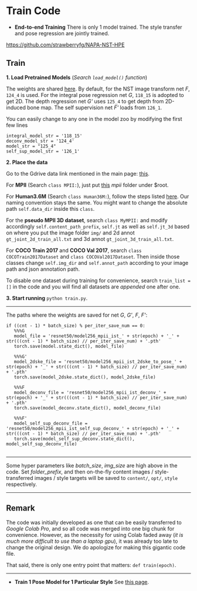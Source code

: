 # Train Code

- **End-to-end Training**
  There is only 1 model trained. The style transfer and pose regression are jointly trained.

https://github.com/strawberryfg/NAPA-NST-HPE

## Train
  
  **1. Load Pretrained Models** (*Search ```load_model()``` function*)
  
  The weights are shared [here](https://drive.google.com/drive/folders/1S2Iz6N4irphM_pbYcz7YR52MtUbB6pa3?usp=sharing). By default, for the NST image transform net *F*, ```124_4```  is used. For the integral pose regression net *G*, ```118_15``` is adopted to get 2D. The depth regression net *G'* uses ```125_4``` to get depth from 2D-induced bone map. The self supervision net *F'* loads from ```126_1```. 
  
  You can easily change to any one in the model zoo by modifying the first few lines
  
  ```
  integral_model_str = '118_15'
  deconv_model_str = '124_4' 
  model_str = "125_4"
  self_sup_model_str = '126_1'
  ```
  
  **2. Place the data**
  
  Go to the Gdrive data link mentioned in the main page: [this](https://drive.google.com/drive/folders/1omDWZeG6zA8GJx5Ij9Y1qJZiY8YYTcFx?usp=sharing).
  
  For **MPII** (Search ```class MPII:```), just put [this](https://drive.google.com/drive/folders/1443ll7Y_mbL0MT4noMkqacdWIDioA7Hc?usp=sharing) *mpii* folder under $root.
  
  For **Human3.6M** (Search ```class Human36M:```), follow the steps listed [here](https://github.com/mks0601/Integral-Human-Pose-Regression-for-3D-Human-Pose-Estimation). Our naming convention stays the same. You might want to change the absolute path ```self.data_dir``` inside this ```class```.
  
  For the **pseudo MPII 3D dataset**, search ```class MyMPII:``` and modify accordingly ```self.content_path_prefix```, ```self.jt``` as well as ```self.jt_3d``` based on where you put the image folder ```img/``` and 2d annot ```gt_joint_2d_train_all.txt``` and 3d annot ```gt_joint_3d_train_all.txt```.
  
  For **COCO Train 2017** and **COCO Val 2017**, search ```class COCOTrain2017Dataset``` and ```class COCOVal2017Dataset```. Then inside those classes change ```self.img_dir``` and ```self.annot_path``` according to your image path and json annotation path.
 
  To disable one dataset during training for convenience, search ```train_list = []``` in the code and you will find all datasets are *appended* one after one.
  
  **3. Start running** ```python train.py```.
  
  ----
  
  The paths where the weights are saved for net *G*, *G'*, *F*, *F'*:
  
  ```
  if ((cnt - 1) * batch_size) % per_iter_save_num == 0:
     %%%G
	 model_file = 'resnet50/model256_mpii_ist_' + str(epoch) + '_' + str(((cnt - 1) * batch_size) // per_iter_save_num) + '.pth'
     torch.save(model.state_dict(), model_file)
     
	 %%%G'
	 model_2dske_file = 'resnet50/model256_mpii_ist_2dske_to_pose_' + str(epoch) + '_' + str(((cnt - 1) * batch_size) // per_iter_save_num) + '.pth'
     torch.save(model_2dske.state_dict(), model_2dske_file)
            
     %%%F
	 model_deconv_file = 'resnet50/model256_mpii_ist_deconv_' + str(epoch) + '_' + str(((cnt - 1) * batch_size) // per_iter_save_num) + '.pth'
     torch.save(model_deconv.state_dict(), model_deconv_file)
     
	 %%%F'
	 model_self_sup_deconv_file = 'resnet50/model256_mpii_ist_self_sup_deconv_' + str(epoch) + '_' + str(((cnt - 1) * batch_size) // per_iter_save_num) + '.pth'
     torch.save(model_self_sup_deconv.state_dict(), model_self_sup_deconv_file)
                
  ```
  ----
  
  
  
  Some hyper parameters like *batch_size*, *img_size* are high above in the code. Set *folder_prefix*, and then on-the-fly content images / style-transferred images / style targets will be saved to ```content/```, ```opt/```, ```style``` respectively.
  
  ----
  
  
## Remark

The code was initially developed as one that can be easily transferred to *Google Colab Pro*, and so all code was merged into one big chunk for convenience. However, as the necessity for using Colab faded away (*it is much more difficult to use than a laptop gpu*), it was already too late to change the original design. We do apologize for making this gigantic code file.

That said, there is only one entry point that matters: ```def train(epoch)```.
  
  
  
  ----

- **Train 1 Pose Model for 1 Particular Style**
See [this page](https://github.com/strawberryfg/NAPA-NST-HPE/tree/main/train/per-style-training).



  
